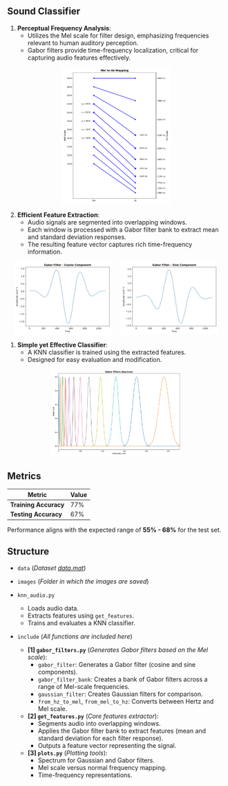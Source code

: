 ## Sound Classifier

1. **Perceptual Frequency Analysis**:
   - Utilizes the Mel scale for filter design, emphasizing frequencies relevant to human auditory perception.
   - Gabor filters provide time-frequency localization, critical for capturing audio features effectively.

<div align="center">
  <img src="./images/Mel%20to%20Hz%20Mapping.svg" alt="MEL_TO_HZ_MAPPING" width="50%">
</div>

2. **Efficient Feature Extraction**:
   - Audio signals are segmented into overlapping windows.
   - Each window is processed with a Gabor filter bank to extract mean and standard deviation responses.
   - The resulting feature vector captures rich time-frequency information.

<div align="center" style="display: flex; justify-content: center; gap: 20px;">
  <img src="./images/Gabor%20Cosine.svg" alt="GABOR_COSINE" width="45%">
  <img src="./images/Gabor%20Sine.svg" alt="GABOR_SINE" width="45%">
</div>

1. **Simple yet Effective Classifier**:
   - A KNN classifier is trained using the extracted features.
   - Designed for easy evaluation and modification.

<div align="center">
  <img src="./images/Gabor%20Spectrum.svg" alt="GABOR_BANK_FILTERS" width="60%">
</div>

## Metrics

| Metric                   | Value           |
|--------------------------|-----------------|
| **Training Accuracy**    | 77%             |
| **Testing Accuracy**     | 67%             |

Performance aligns with the expected range of **55% - 68%** for the test set.

## Structure

- `data` (*Dataset [data.mat](https://ocw.cs.pub.ro/courses/_media/ps/data.mat)*)
- `images` (*Folder in which the images are saved*)

- `knn_audio.py`
  - Loads audio data.
  - Extracts features using `get_features`.
  - Trains and evaluates a KNN classifier.
- `include` (*All functions are included here*)
  - **[1] `gabor_filters.py`** (*Generates Gabor filters based on the Mel scale*):
    - `gabor_filter`: Generates a Gabor filter (cosine and sine components).
    - `gabor_filter_bank`: Creates a bank of Gabor filters across a range of Mel-scale frequencies.
    - `gaussian_filter`: Creates Gaussian filters for comparison.
    - `from_hz_to_mel`, `from_mel_to_hz`: Converts between Hertz and Mel scale.
  - **[2] `get_features.py`** (*Core features extractor*):
    - Segments audio into overlapping windows.
    - Applies the Gabor filter bank to extract features (mean and standard deviation for each filter response).
    - Outputs a feature vector representing the signal.
  - **[3] `plots.py`** (*Plotting tools*):
    - Spectrum for Gaussian and Gabor filters.
    - Mel scale versus normal frequency mapping.
    - Time-frequency representations.
